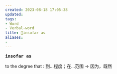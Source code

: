 ```yaml
---
created: 2023-08-18 17:05:38
updated: 
tags: 
- Word
- Verbal-word
title: 🚩insofar as
aliases:
- 
---
```


<pre><strong>insofar as</strong></pre>
to the degree that : 到…程度；在…范围 -> 因为，既然